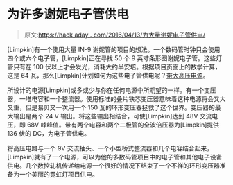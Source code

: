 # 为许多谢妮电子管供电

> 原文:[https://hack aday . com/2016/04/13/为大量谢妮电子管供电/](https://hackaday.com/2016/04/13/powering-a-lot-of-nixie-tubes/)

[Limpkin]有一个使用大量 IN-9 谢妮管的项目的想法。一个数码管时钟只会使用四个或六个电子管，[Limpkin]正在寻找 50 个 9 英寸条形图谢妮电子管。这些灯管只有在 100 伏以上才会发光，消耗大约半安培。根据项目页面上的数学计算，这是 64 瓦，那么[Limpkin]计划如何为这些电子管供电呢？[带大高压电源](http://www.limpkin.fr/index.php?post/2016/02/18/High-Voltage-Power-Supply-for-Nixie-Tubes)。

所设计的电源[Limpkin]或多或少与你在任何电源中所期望的一样。有一个变压器，一堆电容和一个整流器。使用标准的叠片铁芯变压器意味着这种电源将会又大又重，但是易贝又一次用一个 150 瓦的环形变压器拯救了这个世界。变压器的最大输出是两个 24 V 输出。将这些输出相结合，可使[Limpkin]达到 48V 交流电压，即 68V 峰峰值。带有两个电容和两个二极管的全波倍压器为[Limpkin]提供 136 伏的 DC，为电子管供电。

将高压电路与一个 9V 交流抽头、一个小型桥式整流器和几个电容结合起来，[Limpkin]就有了一个电源，可以为他的多数码管项目中的电子管和其他电子设备供电。几个数控轧机传递给电源一个很好的情况下结束了一个不祥的环形变压器准备为一个美丽的霓虹灯项目供电。